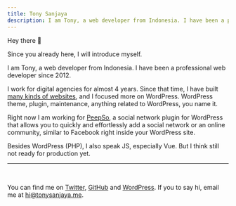 ```yaml
---
title: Tony Sanjaya
description: I am Tony, a web developer from Indonesia. I have been a professional web developer since 2012.
---
```


Hey there 👋

Since you already here, I will introduce myself.

I am Tony, a web developer from Indonesia. I have been a professional web developer since 2012.

I work for digital agencies for almost 4 years. Since that time, I have built [many kinds of websites](/works), and I focused more on WordPress. WordPress theme, plugin, maintenance, anything related to WordPress, you name it.

Right now I am working for [PeepSo](https://peepso.com), a social network plugin for WordPress that allows you to quickly and effortlessly add a social network or an online community, similar to Facebook right inside your WordPress site.

Besides WordPress (PHP), I also speak JS, especially Vue. But I think still not ready for production yet.

---

<div class="my-8">&nbsp;</div>

You can find me on [Twitter](https://twitter.com/sanjayatony), [GitHub](https://github.com/sanjayatony) and [WordPress](https://profiles.wordpress.org/riderm4n). If you to say hi, email me at hi@tonysanjaya.me.

